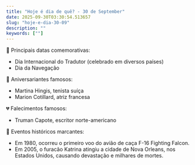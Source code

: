 ```yaml
---
title: "Hoje é dia de quê? - 30 de September"
date: 2025-09-30T03:30:54.513657
slug: "hoje-e-dia-30-09"
description: ""
keywords: [""]
---
```


🎉 Principais datas comemorativas:

- Dia Internacional do Tradutor (celebrado em diversos países)
- Dia da Navegação

🎂 Aniversariantes famosos:

- Martina Hingis, tenista suíça
- Marion Cotillard, atriz francesa

💔 Falecimentos famosos:

- Truman Capote, escritor norte-americano

📜 Eventos históricos marcantes:

- Em 1980, ocorreu o primeiro voo do avião de caça F-16 Fighting Falcon.
- Em 2005, o furacão Katrina atingiu a cidade de Nova Orleans, nos Estados Unidos, causando devastação e milhares de mortes.